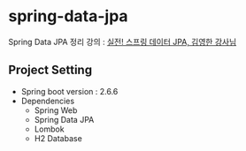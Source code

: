 # spring-data-jpa
Spring Data JPA 정리
강의 : [실전! 스프링 데이터 JPA, 김영한 강사님](https://www.inflearn.com/course/%EC%8A%A4%ED%94%84%EB%A7%81-%EB%8D%B0%EC%9D%B4%ED%84%B0-JPA-%EC%8B%A4%EC%A0%84)                             
## Project Setting              
* Spring boot version : 2.6.6                   
* Dependencies
  - Spring Web
  - Spring Data JPA
  - Lombok
  - H2 Database                                       
